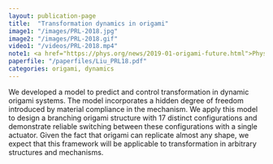 ```yaml
---
layout: publication-page
title:  "Transformation dynamics in origami"
image1: "/images/PRL-2018.jpg"
image2: "/images/PRL-2018.gif"
video1: "/videos/PRL-2018.mp4"
note1: <a href="https://phys.org/news/2019-01-origami-future.html">Phys.org</a>
paperfile: "/paperfiles/Liu_PRL18.pdf"
categories: origami, dynamics
---
```


We developed a model to predict and control transformation in dynamic origami systems. The model incorporates a hidden degree of freedom introduced by material compliance in the mechanism. We apply this model to design a branching origami structure with 17 distinct configurations and demonstrate reliable switching between these configurations with a single actuator. Given the fact that origami can replicate almost any shape, we expect that this framework will be applicable to transformation in arbitrary structures and mechanisms.